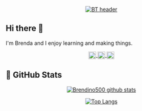 <div align="center">

[![BT header](https://i.ibb.co/s6YSK1f/Minimalist-Home-Brew-Email-Header.png 'header')](https://brendaty.com)

</div>

## Hi there 👋

I'm Brenda and I enjoy learning and making things.

<div align="center">
<a href="https://www.linkedin.com/in/brendaty/" target="_blank">
  <img align="center" src="https://i.ibb.co/pnQL8p3/linkedin-logo.png" alt="linkedin-logo" border="0" width="20">
</a> 
<a href="https://twitter.com/brendino500" target="_blank">
  <img align="center" src="https://i.ibb.co/sVPWYZm/twitter.png" alt="twitter" border="0" width="20">
</a>
<a href="https://www.instagram.com/brendino500/" target="_blank">
  <img align="center" src="https://i.ibb.co/JcB2Xzy/instagram.png" alt="instagram" border="0" width="20">
</a></div>

## 💾 GitHub Stats

<div align="center">

[![Brendino500 github stats](https://github-readme-stats.vercel.app/api?username=brendino500&hide=issues,prs&show_icons=true&theme=nord)](https://github.com/anuraghazra/github-readme-stats)

[![Top Langs](https://github-readme-stats.vercel.app/api/top-langs/?username=brendino500&layout=compact&theme=nord)](https://github.com/anuraghazra/github-readme-stats)

</div>
